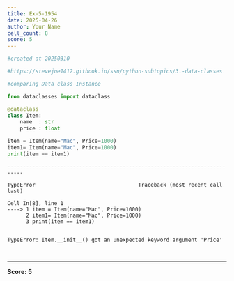 ```yaml
---
title: Ex-5-1954
date: 2025-04-26
author: Your Name
cell_count: 8
score: 5
---
```


```python
#created at 20250310
```


```python
#https://stevejoe1412.gitbook.io/ssn/python-subtopics/3.-data-classes
```


```python
#comparing Data class Instance
```


```python
from dataclasses import dataclass
```


```python
@dataclass
class Item:
    name  : str
    price : float
```


```python
item = Item(name="Mac", Price=1000)
item1= Item(name="Mac", Price=1000)
print(item == item1)
```


    ---------------------------------------------------------------------------

    TypeError                                 Traceback (most recent call last)

    Cell In[8], line 1
    ----> 1 item = Item(name="Mac", Price=1000)
          2 item1= Item(name="Mac", Price=1000)
          3 print(item == item1)


    TypeError: Item.__init__() got an unexpected keyword argument 'Price'



```python

```


```python

```


---
**Score: 5**